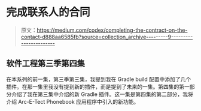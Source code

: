 # 完成联系人的合同

> 原文：<https://medium.com/codex/completing-the-contract-on-the-contact-d888aa6585fb?source=collection_archive---------9----------------------->

## 软件工程第三季第四集

在本系列的前一集，第三季第三集，我提到我在 Gradle build 配置中添加了几个插件。在那一集里我没有提到新的插件，而是提到了未来的一集。第四集的第一部分介绍了我在第三集中介绍的新 Gradle 插件。这一集是第四集的第二部分，我将介绍 Arc-E-Tect Phonebook 应用程序中引入的新功能。